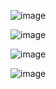 ![image](https://github.com/user-attachments/assets/d5f50697-a2f7-490f-99a1-af381139a77e)

![image](https://github.com/user-attachments/assets/0c981e4e-ee9f-4abb-afd0-063dd46a8d5c)

![image](https://github.com/user-attachments/assets/18ef3db1-8e9b-4bb1-a773-e81724fc68ce)

![image](https://github.com/user-attachments/assets/e2ba6d65-742e-43d5-9072-a0833c473f98)
